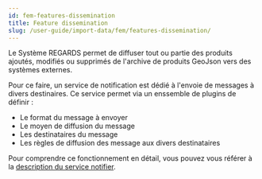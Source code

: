 ```yaml
---
id: fem-features-dissemination
title: Feature dissemination
slug: /user-guide/import-data/fem/features-dissemination/
---
```


Le Système REGARDS permet de diffuser tout ou partie des produits ajoutés, modifiés ou supprimés de l'archive de produits GeoJson vers des systèmes externes.  

Pour ce faire, un service de notification est dédié à l'envoie de messages à divers destinaires. Ce service permet via un enssemble de plugins de définir :
 - Le format du message à envoyer
 - Le moyen de diffusion du message
 - Les destinataires du message
 - Les règles de diffusion des message aux divers destinataires

 Pour comprendre ce fonctionnement en détail, vous pouvez vous référer à la  [description du service notifier](../../development/backend/regards/notifier/notifier.md).


